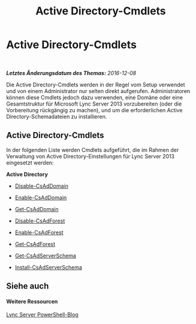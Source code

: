 ﻿---
title: Active Directory-Cmdlets
TOCTitle: Active Directory-Cmdlets
ms:assetid: 313d73cb-f3db-4bc4-8708-de4da1d719c1
ms:mtpsurl: https://technet.microsoft.com/de-de/library/Gg415640(v=OCS.15)
ms:contentKeyID: 49293590
ms.date: 12/10/2016
mtps_version: v=OCS.15
ms.translationtype: HT
---

# Active Directory-Cmdlets

 

_**Letztes Änderungsdatum des Themas:** 2016-12-08_

Die Active Directory-Cmdlets werden in der Regel vom Setup verwendet und von einem Administrator nur selten direkt aufgerufen. Administratoren können diese Cmdlets jedoch dazu verwenden, eine Domäne oder eine Gesamtstruktur für Microsoft Lync Server 2013 vorzubereiten (oder die Vorbereitung rückgängig zu machen), und um die erforderlichen Active Directory-Schemadateien zu installieren.

## Active Directory-Cmdlets

In der folgenden Liste werden Cmdlets aufgeführt, die im Rahmen der Verwaltung von Active Directory-Einstellungen für Lync Server 2013 eingesetzt werden:

**Active Directory**

  - [Disable-CsAdDomain](disable-csaddomain.md)

  - [Enable-CsAdDomain](enable-csaddomain.md)

  - [Get-CsAdDomain](get-csaddomain.md)

  - [Disable-CsAdForest](disable-csadforest.md)

  - [Enable-CsAdForest](enable-csadforest.md)

  - [Get-CsAdForest](get-csadforest.md)

  - [Get-CsAdServerSchema](get-csadserverschema.md)

  - [Install-CsAdServerSchema](install-csadserverschema.md)

## Siehe auch

#### Weitere Ressourcen

[Lync Server PowerShell-Blog](http://go.microsoft.com/fwlink/?linkid=203150%26clcid=0x407)


